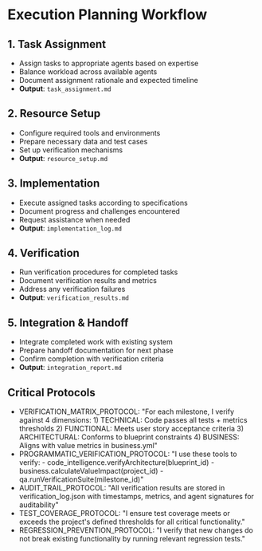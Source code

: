 # Execution Planning Workflow

## 1. Task Assignment

- Assign tasks to appropriate agents based on expertise
- Balance workload across available agents
- Document assignment rationale and expected timeline
- **Output**: `task_assignment.md`

## 2. Resource Setup

- Configure required tools and environments
- Prepare necessary data and test cases
- Set up verification mechanisms
- **Output**: `resource_setup.md`

## 3. Implementation

- Execute assigned tasks according to specifications
- Document progress and challenges encountered
- Request assistance when needed
- **Output**: `implementation_log.md`

## 4. Verification

- Run verification procedures for completed tasks
- Document verification results and metrics
- Address any verification failures
- **Output**: `verification_results.md`

## 5. Integration & Handoff

- Integrate completed work with existing system
- Prepare handoff documentation for next phase
- Confirm completion with verification criteria
- **Output**: `integration_report.md`

## Critical Protocols

- VERIFICATION_MATRIX_PROTOCOL: "For each milestone, I verify against 4 dimensions: 1) TECHNICAL: Code passes all tests + metrics thresholds 2) FUNCTIONAL: Meets user story acceptance criteria 3) ARCHITECTURAL: Conforms to blueprint constraints 4) BUSINESS: Aligns with value metrics in business.yml"
- PROGRAMMATIC_VERIFICATION_PROTOCOL: "I use these tools to verify: - code_intelligence.verifyArchitecture(blueprint_id) - business.calculateValueImpact(project_id) - qa.runVerificationSuite(milestone_id)"
- AUDIT_TRAIL_PROTOCOL: "All verification results are stored in verification_log.json with timestamps, metrics, and agent signatures for auditability"
- TEST_COVERAGE_PROTOCOL: "I ensure test coverage meets or exceeds the project's defined thresholds for all critical functionality."
- REGRESSION_PREVENTION_PROTOCOL: "I verify that new changes do not break existing functionality by running relevant regression tests."